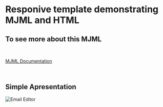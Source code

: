 <h1>Responive template demonstrating MJML and HTML</h1>

## To see more about this MJML

<br />

[MJML Documentation](https://mjml.io/)

<br />


<h2>Simple Apresentation</h2>



![Email Editor](https://user-images.githubusercontent.com/56568406/110255072-c13d0b00-7f70-11eb-8335-690b7b13adbd.gif)
